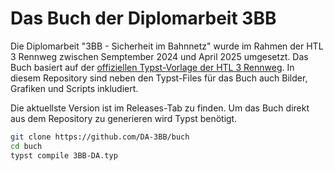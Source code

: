 # Das Buch der Diplomarbeit 3BB

Die Diplomarbeit "3BB - Sicherheit im Bahnnetz" wurde im Rahmen der HTL 3 Rennweg zwischen Semptember 2024 und April 2025 umgesetzt. Das Buch basiert auf der [offiziellen Typst-Vorlage der HTL 3 Rennweg](https://typst.app/universe/package/htl3r-da/). In diesem Repository sind neben den Typst-Files für das Buch auch Bilder, Grafiken und Scripts inkludiert. 

Die aktuellste Version ist im Releases-Tab zu finden. Um das Buch direkt aus dem Repository zu generieren wird Typst benötigt.
```sh
git clone https://github.com/DA-3BB/buch
cd buch
typst compile 3BB-DA.typ
```
